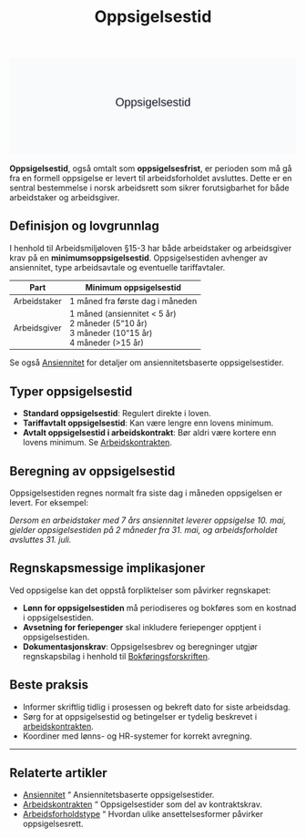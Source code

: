 ﻿---
title: "Oppsigelsestid"
seoTitle: "Oppsigelsestid"
description: '![Oppsigelsestid](oppsigelsestid-image.svg)'
---

![Oppsigelsestid](oppsigelsestid-image.svg)

**Oppsigelsestid**, også omtalt som **oppsigelsesfrist**, er perioden som må gå fra en formell oppsigelse er levert til arbeidsforholdet avsluttes. Dette er en sentral bestemmelse i norsk arbeidsrett som sikrer forutsigbarhet for både arbeidstaker og arbeidsgiver.

## Definisjon og lovgrunnlag

I henhold til Arbeidsmiljøloven §15-3 har både arbeidstaker og arbeidsgiver krav på en **minimumsoppsigelsestid**. Oppsigelsestiden avhenger av ansiennitet, type arbeidsavtale og eventuelle tariffavtaler.

| Part           | Minimum oppsigelsestid                   |
|----------------|------------------------------------------|
| Arbeidstaker   | 1 måned fra første dag i måneden         |
| Arbeidsgiver   | 1 måned (ansiennitet < 5 år)<br>2 måneder (5“10 år)<br>3 måneder (10“15 år)<br>4 måneder (>15 år) |

Se også [Ansiennitet](/blogs/regnskap/ansiennitet "Ansiennitet") for detaljer om ansiennitetsbaserte oppsigelsestider.

## Typer oppsigelsestid

- **Standard oppsigelsestid**: Regulert direkte i loven.
- **Tariffavtalt oppsigelsestid**: Kan være lengre enn lovens minimum.
- **Avtalt oppsigelsestid i arbeidskontrakt**: Bør aldri være kortere enn lovens minimum. Se [Arbeidskontrakten](/blogs/regnskap/arbeidskontrakten "Arbeidskontrakten").

## Beregning av oppsigelsestid

Oppsigelsestiden regnes normalt fra siste dag i måneden oppsigelsen er levert. For eksempel:

*Dersom en arbeidstaker med 7 års ansiennitet leverer oppsigelse 10. mai, gjelder oppsigelsestiden på 2 måneder fra 31. mai, og arbeidsforholdet avsluttes 31. juli.*

## Regnskapsmessige implikasjoner

Ved oppsigelse kan det oppstå forpliktelser som påvirker regnskapet:

- **Lønn for oppsigelsestiden** må periodiseres og bokføres som en kostnad i oppsigelsestiden.
- **Avsetning for feriepenger** skal inkludere feriepenger opptjent i oppsigelsestiden.
- **Dokumentasjonskrav**: Oppsigelsesbrev og beregninger utgjør regnskapsbilag i henhold til [Bokføringsforskriften](/blogs/regnskap/hva-er-bokforingsforskriften "Hva er Bokføringsforskriften?").

## Beste praksis

- Informer skriftlig tidlig i prosessen og bekreft dato for siste arbeidsdag.
- Sørg for at oppsigelsestid og betingelser er tydelig beskrevet i [arbeidskontrakten](/blogs/regnskap/arbeidskontrakten "Arbeidskontrakten").
- Koordiner med lønns- og HR-systemer for korrekt avregning.

---

## Relaterte artikler

- [Ansiennitet](/blogs/regnskap/ansiennitet "Ansiennitet") “ Ansiennitetsbaserte oppsigelsestider.
- [Arbeidskontrakten](/blogs/regnskap/arbeidskontrakten "Arbeidskontrakten") “ Oppsigelsestider som del av kontraktskrav.
- [Arbeidsforholdstype](/blogs/regnskap/hva-er-arbeidsforholdstype "Arbeidsforholdstype") “ Hvordan ulike ansettelsesformer påvirker oppsigelsesrett.










